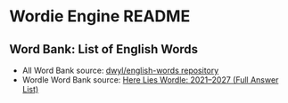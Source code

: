 # Wordie Engine README
## Word Bank: List of English Words
* All Word Bank source: [dwyl/english-words repository](https://github.com/dwyl/english-words)
* Wordle Word Bank source: [Here Lies Wordle: 2021–2027 (Full Answer List)](https://medium.com/@owenyin/here-lies-wordle-2021-2027-full-answer-list-52017ee99e86)
